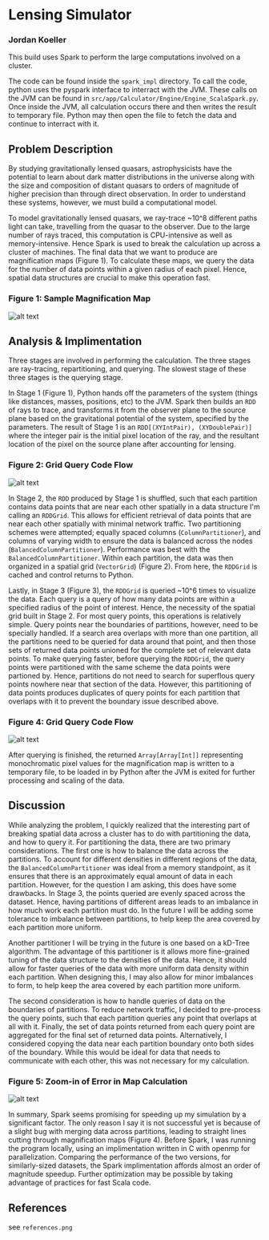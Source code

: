 # Lensing Simulator

### Jordan Koeller

This build uses Spark to perform the large computations involved on a cluster.

The code can be found inside the `spark_impl` directory. To call the code,
python uses the pyspark interface to interract with the JVM. These calls on
the JVM can be found in `src/app/Calculator/Engine/Engine_ScalaSpark.py`. Once inside 
the JVM, all calculation occurs there and then writes the result to temporary 
file. Python may then open the file to fetch the data and continue to interract
with it.

## Problem Description

By studying gravitationally lensed quasars, astrophysicists have the potential to learn 
about dark matter distributions in the universe along with the size and composition
of distant quasars to orders of magnitude of higher precision than through direct
observation. In order to understand these systems, however, we must build a computational
model.

To model gravitationally lensed quasars, we ray-trace ~10^8 different paths light can 
take, travelling from the quasar to the observer. Due to the large number of rays traced, this
computation is CPU-intensive as well as memory-intensive. Hence Spark is used to break the
calculation up across a cluster of machines. The final data that we want to produce are magnification
maps (Figure 1). To calculate these maps, we query the data for the number of data points within a given radius
of each pixel. Hence, spatial data structures are crucial to make this operation fast.

### Figure 1: Sample Magnification Map
![alt text][MagMap]

## Analysis & Implimentation

Three stages are involved in performing the calculation. The three stages are ray-tracing, 
repartitioning, and querying. The slowest stage of these three stages is the querying stage.

In Stage 1 (Figure 1), Python hands off the parameters of the system (things like distances, 
masses, positions, etc) to the JVM. Spark then builds an `RDD` of rays to trace, and transforms it
from the observer plane to the source plane based on the gravitational potential of the system,
specified by the parameters. The result of Stage 1 is an `RDD[(XYIntPair), (XYDoublePair)]` where
the integer pair is the initial pixel location of the ray, and the resultant location of the
pixel on the source plane after accounting for lensing.
### Figure 2: Grid Query Code Flow
![alt text][Phase1Diagram]

In Stage 2, the `RDD` produced by Stage 1 is shuffled, such that each partition contains data points that
are near each other spatially in a data structure I'm calling an `RDDGrid`. This allows for efficient retrieval of
data points that are near each other spatially with minimal network traffic. Two partitioning
schemes were attempted; equally spaced columns (`ColumnPartitioner`), and columns of varying width to ensure the data
is balanced across the nodes (`BalancedColumnPartitioner`). Performance was best with the `BalancedColumnPartitioner`. 
Within each partition, the data was then organized in a spatial grid (`VectorGrid`) (Figure 2). From here,
the `RDDGrid` is cached and control returns to Python.


Lastly, in Stage 3 (Figure 3), the `RDDGrid` is queried ~10^6 times to visualize the data. Each query is a 
query of how many data points are within a specified radius of the point of interest. Hence, the necessity of the 
spatial grid built in Stage 2. For most query points, this operations is relatively simple. Query points near the 
boundaries of partitions, however, need to be specially handled. If a search area overlaps with more than one partition,
all the partitions need to be queried for data around that point, and then those sets of returned data points unioned 
for the complete set of relevant data points. To make querying faster, before querying the `RDDGrid`, the query points
were partitioned with the same scheme the data points were partioned by. Hence, partitions do not need to search for
superflous query points nowhere near that section of the data. However, this partitioning of data points produces
duplicates of query points for each partition that overlaps with it to prevent the boundary issue described above.
### Figure 4: Grid Query Code Flow
![alt text][Phase3Diagram]

After querying is finished, the returned `Array[Array[Int]]` representing monochromatic pixel values for the magnification map
is written to a temporary file, to be loaded in by Python after the JVM is exited for further processing and scaling of the data.

## Discussion

While analyzing the problem, I quickly realized that the interesting part of breaking spatial data across a cluster has
to do with partitioning the data, and how to query it. For partitioning the data, there are two primary considerations.
The first one is how to balance the data across the partitions. To account for different densities in different regions
of the data, the `BalancedColumnPartitioner` was ideal from a memory standpoint, as it ensures that there is an
approximately equal amount of data in each partition. However, for the question I am asking, this does have some
drawbacks. In Stage 3, the points queried are evenly spaced across the dataset. Hence, having partitions of different 
areas leads to an imbalance in how much work each partition must do. In the future I will be adding some tolerance 
to imbalance between partitions, to help keep the area covered by each partition more uniform. 

Another partitioner I will be trying in the future is one based on a kD-Tree algorithm. The advantage of this partitioner
is it allows more fine-grained tuning of the data structure to the densities of the data. Hence, it should allow for faster
queries of the data with more uniform data density within each partition. When designing this, I may also allow for 
minor imbalances to form, to help keep the area covered by each partition more uniform.

The second consideration is how to handle queries of data on the boundaries of partitions. To reduce network traffic,
I decided to pre-process the query points, such that each partition queries any point that overlaps at all with it.
Finally, the set of data points returned from each query point are aggregated for the final set of returned data points.
Alternatively, I considered copying the data near each partition boundary onto both sides of the boundary. While this would 
be ideal for data that needs to communicate with each other, this was not necessary for my calculation.

### Figure 5: Zoom-in of Error in Map Calculation
![alt text][MagMapError]

In summary, Spark seems promising for speeding up my simulation by a significant factor. The only reason I say it 
is not successful yet is because of a slight bug with merging data across partitions, leading to straight lines 
cutting through magnification maps (Figure 4). Before Spark, I was running
the program locally, using an implimentation written in C with openmp for parallelization. Comparing the performance
of the two versions, for similarly-sized datasets, the Spark implimentation affords almost an order of magnitude speedup.
Further optimization may be possible by taking advantage of practices for fast Scala code. 


## References

see `references.png`

[Phase1Diagram]:https://github.com/JordanKoeller/lensing_simulator/blob/master/diagrams/phase1_diagram.png
[Phase3Diagram]:https://github.com/JordanKoeller/lensing_simulator/blob/master/diagrams/phase3_diagram.png
[MagMap]:https://github.com/JordanKoeller/lensing_simulator/blob/master/diagrams/trippymagmap.png
[MagMapError]:https://github.com/JordanKoeller/lensing_simulator/blob/master/diagrams/hiResCropped.png
[partitionHistogram]:https://github.com/JordanKoeller/lensing_simulator/blob/master/diagrams/partitioningHistogram.png
